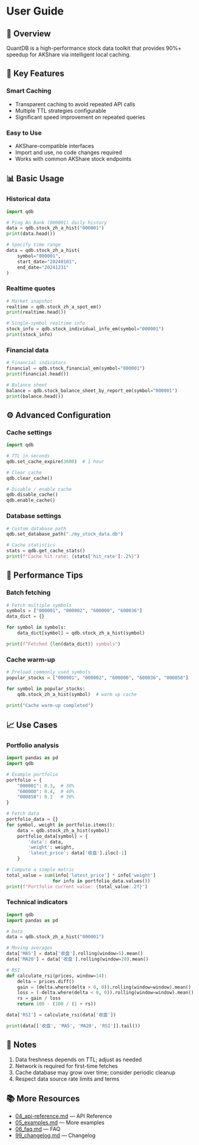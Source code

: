 # User Guide

## 🎯 Overview

QuantDB is a high-performance stock data toolkit that provides 90%+ speedup for AKShare via intelligent local caching.

## 🚀 Key Features

### Smart Caching
- Transparent caching to avoid repeated API calls
- Multiple TTL strategies configurable
- Significant speed improvement on repeated queries

### Easy to Use
- AKShare-compatible interfaces
- Import and use, no code changes required
- Works with common AKShare stock endpoints

## 📊 Basic Usage

### Historical data

```python
import qdb

# Ping An Bank (000001) daily history
data = qdb.stock_zh_a_hist("000001")
print(data.head())

# Specify time range
data = qdb.stock_zh_a_hist(
    symbol="000001",
    start_date="20240101",
    end_date="20241231"
)
```

### Realtime quotes

```python
# Market snapshot
realtime = qdb.stock_zh_a_spot_em()
print(realtime.head())

# Single-symbol realtime info
stock_info = qdb.stock_individual_info_em(symbol="000001")
print(stock_info)
```

### Financial data

```python
# Financial indicators
financial = qdb.stock_financial_em(symbol="000001")
print(financial.head())

# Balance sheet
balance = qdb.stock_balance_sheet_by_report_em(symbol="000001")
print(balance.head())
```

## ⚙️ Advanced Configuration

### Cache settings

```python
import qdb

# TTL in seconds
qdb.set_cache_expire(3600)  # 1 hour

# Clear cache
qdb.clear_cache()

# Disable / enable cache
qdb.disable_cache()
qdb.enable_cache()
```

### Database settings

```python
# Custom database path
qdb.set_database_path("./my_stock_data.db")

# Cache statistics
stats = qdb.get_cache_stats()
print(f"Cache hit rate: {stats['hit_rate']:.2%}")
```

## 🔧 Performance Tips

### Batch fetching

```python
# Fetch multiple symbols
symbols = ["000001", "000002", "600000", "600036"]
data_dict = {}

for symbol in symbols:
    data_dict[symbol] = qdb.stock_zh_a_hist(symbol)

print(f"Fetched {len(data_dict)} symbols")
```

### Cache warm-up

```python
# Preload commonly used symbols
popular_stocks = ["000001", "000002", "600000", "600036", "000858"]

for symbol in popular_stocks:
    qdb.stock_zh_a_hist(symbol)  # warm up cache

print("Cache warm-up completed")
```

## 📈 Use Cases

### Portfolio analysis

```python
import pandas as pd
import qdb

# Example portfolio
portfolio = {
    "000001": 0.3,  # 30%
    "600000": 0.4,  # 40%
    "000858": 0.3   # 30%
}

# Fetch data
portfolio_data = {}
for symbol, weight in portfolio.items():
    data = qdb.stock_zh_a_hist(symbol)
    portfolio_data[symbol] = {
        'data': data,
        'weight': weight,
        'latest_price': data['收盘'].iloc[-1]
    }

# Compute a simple metric
total_value = sum(info['latest_price'] * info['weight']
                 for info in portfolio_data.values())
print(f"Portfolio current value: {total_value:.2f}")
```

### Technical indicators

```python
import qdb
import pandas as pd

# Data
data = qdb.stock_zh_a_hist("000001")

# Moving averages
data['MA5'] = data['收盘'].rolling(window=5).mean()
data['MA20'] = data['收盘'].rolling(window=20).mean()

# RSI
def calculate_rsi(prices, window=14):
    delta = prices.diff()
    gain = (delta.where(delta > 0, 0)).rolling(window=window).mean()
    loss = (-delta.where(delta < 0, 0)).rolling(window=window).mean()
    rs = gain / loss
    return 100 - (100 / (1 + rs))

data['RSI'] = calculate_rsi(data['收盘'])

print(data[['收盘', 'MA5', 'MA20', 'RSI']].tail())
```

## 🚨 Notes

1. Data freshness depends on TTL; adjust as needed
2. Network is required for first-time fetches
3. Cache database may grow over time; consider periodic cleanup
4. Respect data source rate limits and terms

## 📚 More Resources

- [04_api-reference.md](04_api-reference.md) — API Reference
- [05_examples.md](05_examples.md) — More examples
- [06_faq.md](06_faq.md) — FAQ
- [99_changelog.md](99_changelog.md) — Changelog
